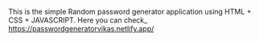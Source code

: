 This is the simple Random password generator application using HTML + CSS + JAVASCRIPT.
Here you can check_ https://passwordgeneratorvikas.netlify.app/
